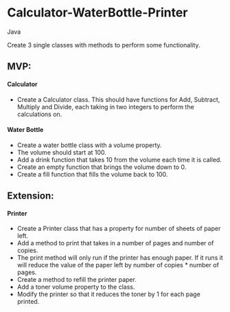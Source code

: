 # Calculator-WaterBottle-Printer
Java 

Create 3 single classes with methods to perform some functionality.

## MVP:

#### Calculator
* Create a Calculator class. This should have functions for Add, Subtract, Multiply and Divide, each taking in two integers to perform the calculations on.

#### Water Bottle
* Create a water bottle class with a volume property.
* The volume should start at 100.
* Add a drink function that takes 10 from the volume each time it is called.
* Create an empty function that brings the volume down to 0.
* Create a fill function that fills the volume back to 100.

## Extension:

#### Printer

* Create a Printer class that has a property for number of sheets of paper left.
* Add a method to print that takes in a number of pages and number of copies.
* The print method will only run if the printer has enough paper. If it runs it will reduce the value of the paper left by number of copies * number of pages.
* Create a method to refill the printer paper.
* Add a toner volume property to the class.
* Modify the printer so that it reduces the toner by 1 for each page printed.
